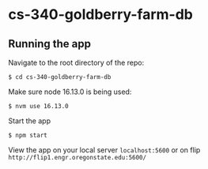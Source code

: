 # cs-340-goldberry-farm-db

## Running the app

Navigate to the root directory of the repo:

```
$ cd cs-340-goldberry-farm-db
```

Make sure node 16.13.0 is being used:

```
$ nvm use 16.13.0
```

Start the app

```
$ npm start
```

View the app on your local server `localhost:5600` or on flip `http://flip1.engr.oregonstate.edu:5600/`
